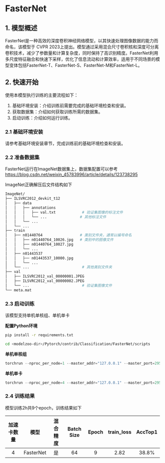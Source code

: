 # FasterNet

## 1. 模型概述

FasterNet是一种高效的深度卷积神经网络模型，以其快速处理图像数据的能力而命名，该模型于 CVPR 2023上提出。模型通过采用混合尺寸卷积核和深度可分离卷积技术，减少了参数量和计算复杂度，同时保持了高识别精度。FasterNet利用多尺度特征融合和快速下采样，优化了信息流动和计算效率，适用于不同场景的模型变体包括FasterNet-T、FasterNet-S、FasterNet-M和FasterNet-L。

## 2. 快速开始

使用本模型执行训练的主要流程如下：  
1. 基础环境安装：介绍训练前需要完成的基础环境检查和安装。  
2. 获取数据集：介绍如何获取训练所需的数据集。  
3. 启动训练：介绍如何运行训练。  

### 2.1 基础环境安装

请参考基础环境安装章节，完成训练前的基础环境检查和安装。

### 2.2 准备数据集

FasterNet运行在ImageNet数据集上，数据集配置可以参考 https://blog.csdn.net/weixin_45783996/article/details/123738295

ImageNet正确解压后文件结构如下

```bash
ImageNet/
├── ILSVRC2012_devkit_t12
│   ├── data
│   │   ├── annotations
│   │   │   ├── val.txt            # 验证集图像的标注文件
│   │   │   └── ...               # 其他标注文件
│   │   └── ...
│   └── ...
├── train
│   ├── n01440764                 # 类别文件夹，通常以编号命名
│   │   ├── n01440764_10026.jpg   # 类别中的图像文件
│   │   ├── n01440764_10027.jpg
│   │   └── ...
│   ├── n01443537
│   │   ├── n01443537_10000.jpg
│   │   └── ...
│   └── ...                        # 其他类别文件夹
├── val
│   ├── ILSVRC2012_val_00000001.JPEG
│   ├── ILSVRC2012_val_00000002.JPEG
│   └── ...                        # 验证集图像文件
└── meta.mat
```

### 2.3 启动训练

该模型支持单机单核组、单机单卡 

**配置Python环境**

```bash
pip install -r requirements.txt

cd <modelzoo-dir>/Pytorch/contrib/Classification/FasterNet/scripts
```

**单机单核组**

```Python
torchrun --nproc_per_node=1 --master_addr="127.0.0.1" --master_port=29502 train_on_imagenet.py /data/datasets/imagenet/ -a fasternet -b 64 > ./scripts/output.log 2>&1 &
```

**单机单卡**

```Python
torchrun --nproc_per_node=4 --master_addr="127.0.0.1" --master_port=29502 train_on_imagenet.py /data/datasets/imagenet/ -a fasternet -b 64 > ./scripts/output.log 2>&1 &
```

### 2.4 训练结果
模型训练2h共9个epoch，训练结果如下  

| 加速卡数量 |     模型      | 混合精度 | Batch Size | Epoch | train_loss | AccTop1 |
| :--------: | :-----------: | :------: | :--------: | :---: | :--------: | :-----: |
|     4      | FasterNet |   是    |     64     |   9   |   2.82    |  38.8%  |